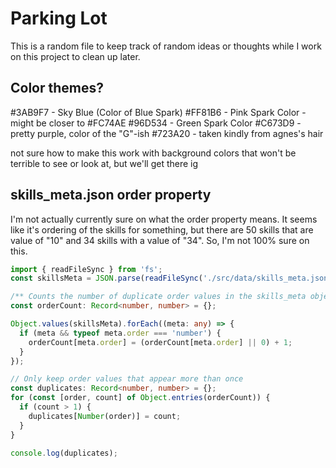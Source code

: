 # Parking Lot

This is a random file to keep track of random ideas or thoughts while I work on this project to clean up later.

## Color themes?

#3AB9F7 - Sky Blue (Color of Blue Spark)
#FF81B6 - Pink Spark Color - might be closer to #FC74AE
#96D534 - Green Spark Color
#C673D9 - pretty purple, color of the "G"-ish
#723A20 - taken kindly from agnes's hair

not sure how to make this work with background colors that won't be terrible to see or look at, but we'll get there ig

## skills_meta.json order property

I'm not actually currently sure on what the order property means. It seems like it's ordering of the skills for something, but there are 50 skills that are value of "10" and 34 skills with a value of "34". So, I'm not 100% sure on this.

```typescript
import { readFileSync } from 'fs';
const skillsMeta = JSON.parse(readFileSync('./src/data/skills_meta.json', 'utf-8'));

/** Counts the number of duplicate order values in the skills_meta object. */
const orderCount: Record<number, number> = {};

Object.values(skillsMeta).forEach((meta: any) => {
  if (meta && typeof meta.order === 'number') {
    orderCount[meta.order] = (orderCount[meta.order] || 0) + 1;
  }
});

// Only keep order values that appear more than once
const duplicates: Record<number, number> = {};
for (const [order, count] of Object.entries(orderCount)) {
  if (count > 1) {
    duplicates[Number(order)] = count;
  }
}

console.log(duplicates);
```
